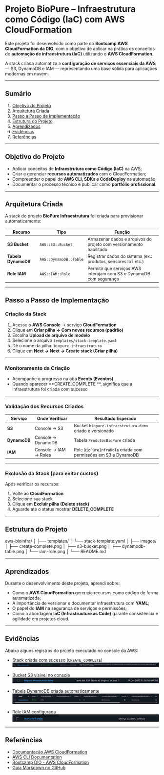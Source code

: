# Projeto BioPure – Infraestrutura como Código (IaC) com AWS CloudFormation

Este projeto foi desenvolvido como parte do **Bootcamp AWS CloudFormation da DIO**, com o objetivo de aplicar na prática os conceitos de **automação de infraestrutura (IaC)** utilizando o **AWS CloudFormation**.  

A stack criada automatiza a **configuração de serviços essenciais da AWS** — S3, DynamoDB e IAM — representando uma base sólida para aplicações modernas em nuvem.

---

## Sumário

1. [Objetivo do Projeto](#-objetivo-do-projeto)  
2. [Arquitetura Criada](#-arquitetura-criada)  
3. [Passo a Passo de Implementação](#️-passo-a-passo-de-implementação)  
4. [Estrutura do Projeto](#-estrutura-do-projeto)  
5. [Aprendizados](#-aprendizados)  
6. [Evidências](#-evidências)  
7. [Referências](#-referências)  

---

## Objetivo do Projeto

- Aplicar conceitos de **Infraestrutura como Código (IaC)** na AWS;  
- Criar e gerenciar **recursos automatizados** com o CloudFormation;  
- Compreender o papel do **AWS CLI, SDKs e CodeDeploy** na automação;  
- Documentar o processo técnico e publicar como **portfólio profissional**.

---

## Arquitetura Criada

A stack do projeto **BioPure Infraestrutura** foi criada para provisionar automaticamente:

| Recurso | Tipo | Função |
|----------|------|--------|
|  **S3 Bucket** | `AWS::S3::Bucket` | Armazenar dados e arquivos do projeto com versionamento habilitado |
|  **Tabela DynamoDB** | `AWS::DynamoDB::Table` | Registrar dados do sistema (ex.: produtos, sensores IoT etc.) |
|  **Role IAM** | `AWS::IAM::Role` | Permitir que serviços AWS interajam com S3 e DynamoDB com segurança |

---

## Passo a Passo de Implementação

### Criação da Stack
1. Acesse o **AWS Console** → serviço **CloudFormation**  
2. Clique em **Criar pilha → Com novos recursos (padrão)**  
3. Escolha **Upload de arquivo de modelo**  
4. Selecione o arquivo `templates/stack-template.yaml`  
5. Dê o nome da pilha: `biopure-infraestrutura`  
6. Clique em **Next → Next → Create stack (Criar pilha)**  

---

### Monitoramento da Criação
- Acompanhe o progresso na aba **Events (Eventos)**  
- Quando aparecer **CREATE_COMPLETE **, significa que a infraestrutura foi criada com sucesso  

---

### Validação dos Recursos Criados
| Serviço | Onde Verificar | Resultado Esperado |
|----------|----------------|--------------------|
| **S3** | Console → S3 | Bucket `biopure-infraestrutura-demo` criado e versionado |
| **DynamoDB** | Console → DynamoDB | Tabela `ProdutosBioPure` criada |
| **IAM** | Console → IAM → Roles | Role `BioPureInfraRole` criada com permissões em S3 e DynamoDB |

---

### Exclusão da Stack (para evitar custos)
Após verificar os recursos:
1. Volte ao **CloudFormation**
2. Selecione sua stack  
3. Clique em **Excluir pilha (Delete stack)**  
4. Aguarde até o status mostrar **DELETE_COMPLETE**

---

## Estrutura do Projeto

aws-bioinfra/
│
├── templates/
│ └── stack-template.yaml
│
├── images/
│ ├── create-complete.png
│ ├── s3-bucket.png
│ ├── dynamodb-table.png
│ └── iam-role.png
│
└── README.md



---

## Aprendizados

Durante o desenvolvimento deste projeto, aprendi sobre:

- Como o **AWS CloudFormation** gerencia recursos como código de forma automatizada;  
- A importância de versionar e documentar infraestrutura com **YAML**;  
- O papel do **IAM** na segurança de serviços e permissões;  
- Como a abordagem **IaC (Infrastructure as Code)** garante consistência e agilidade em projetos cloud.

---

## Evidências

Abaixo alguns registros do projeto executado no console da AWS:

- Stack criada com sucesso (`CREATE_COMPLETE`) 
![Stack criada](images/create-complete.png)

- Bucket S3 visível no console
![Bucket S3](images/s3-bucket.png)

- Tabela DynamoDB criada automaticamente
![Tabela DynamoBD](images/dynamodb-table.png)

- Role IAM configurada
![Role IAM](images/iam-role.png)

---

## Referências

- [Documentação AWS CloudFormation](https://docs.aws.amazon.com/pt_br/AWSCloudFormation/latest/UserGuide/Welcome.html)  
- [AWS CLI Documentation](https://docs.aws.amazon.com/cli/latest/userguide/cli-configure-files.html)  
- [Bootcamp DIO - AWS CloudFormation](https://www.dio.me/bootcamp)  
- [Guia Markdown no GitHub](https://guides.github.com/features/mastering-markdown/)
